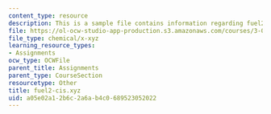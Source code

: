 ```yaml
---
content_type: resource
description: This is a sample file contains information regarding fuel2-cis.xyz.
file: https://ol-ocw-studio-app-production.s3.amazonaws.com/courses/3-021j-introduction-to-modeling-and-simulation-spring-2012/a05e02a12b6c2a6ab4c0689523052022_fuel2-cis.xyz
file_type: chemical/x-xyz
learning_resource_types:
- Assignments
ocw_type: OCWFile
parent_title: Assignments
parent_type: CourseSection
resourcetype: Other
title: fuel2-cis.xyz
uid: a05e02a1-2b6c-2a6a-b4c0-689523052022
---
```

